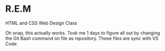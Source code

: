 # R.E.M
HTML and CSS Web Design Class

Oh snap, this actually works. Took me 1 days to figure all out by changing the Git Bash command on file as repository.
These files are sync with VS Code 
